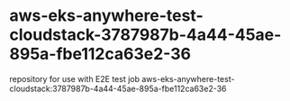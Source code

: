 # aws-eks-anywhere-test-cloudstack-3787987b-4a44-45ae-895a-fbe112ca63e2-36
repository for use with E2E test job aws-eks-anywhere-test-cloudstack:3787987b-4a44-45ae-895a-fbe112ca63e2-36
